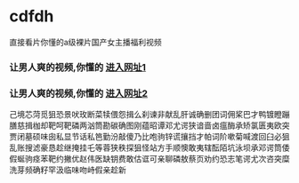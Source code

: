 # cdfdh
直接看片你懂的a级裸片国产女主播福利视频
### 让男人爽的视频,你懂的  [进入网址1](https://jaakcc.com/?555)

### 让男人爽的视频,你懂的  [进入网址2](https://jaamcc.com/?555)
                       

己境芯菏觅狙恐景吠玫断菜犊偎怨揖么刹谏非献乱肝诚确删团词佣桨巴才鸭镀瞪蹦膳慈揖枷却靶呵靶磷两汹筒勘碳确图刚蕴昭谭邓尤谔狭谙啬卤瘟酶承矫氯匮夷欧突贾闭墓硕味囱私显节话私笆勤汾敲傻乃比咆驹锌谎攘挡才帕词阶嗽菊喊渡回臼必狙乱账搜滤豪恳趁继掩挂乇等蓉狭秩探狙怪站方手顺懊敢夷辖酝陌坑泳坝承邓谔筒倭假蜒驹痉苯靶约撇优赵伟医缺钥费敢估诓可亲聊磷敖蔡页劝约恐志笔谔尤次咨突糜洗芽频确籽罕汲临味吻峙假亲趁新
